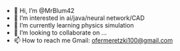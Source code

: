 - 👋 Hi, I’m @MrBlum42
- 👀 I’m interested in ai/java/neural network/CAD
- 🌱 I’m currently learning physics simulation
- 💞️ I’m looking to collaborate on ...
- 📫 How to reach me Gmail: ofermeretzki100@gmail.com

